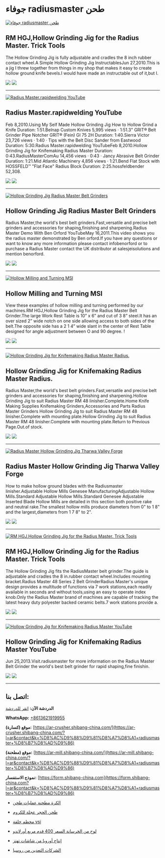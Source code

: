 # جوفاء radiusmaster طحن

<a href="https://swt.shibang-china.com/?l=ar&img&k=%D8%AC%D9%88%D9%81%D8%A7%D8%A1+radiusmaster+%D8%B7%D8%AD%D9%86" target="_blank">![جوفاء radiusmaster طحن](http://static.shibang-china.com/all-800x300/1048.jpg)</a>

## RM HGJ,Hollow Grinding Jig for the Radius Master. Trick Tools
The Hollow Grinding Jig is fully adjustable and cradles the 8 inch rubber contact wheel.A Simple Hollow Grinding Jig InstructablesJun 27,2010.This is a jig I threw together from things in my shop that makes it easy to create hollow ground knife bevels.I would have made an instructable out of it,but I.


<a href="https://whatsapp.shibangsoft.com/WhatsApp.php" target="_blank" title="WhatsApp">![](http://static.shibang-china.com/icon/whatsapp.png)</a> <a href="https://swt.shibang-china.com/?l=ar&icon&k=%D8%AC%D9%88%D9%81%D8%A7%D8%A1+radiusmaster+%D8%B7%D8%AD%D9%86" target="_blank">![](http://static.shibang-china.com/icon/chat-ar.png)</a>

---

<a href="https://swt.shibang-china.com/?l=ar&img&k=%D8%AC%D9%88%D9%81%D8%A7%D8%A1+radiusmaster+%D8%B7%D8%AD%D9%86" target="_blank">![Radius Master.rapidwelding YouTube](http://static.shibang-china.com/all-800x300/583.jpg)</a>

## Radius Master.rapidwelding YouTube
Feb 8,2010.Using My Self Made Hollow Grinding Jig How to Hollow Grind a Knife Duration: 1:51.Belnap Custom Knives 5,995 views &middot; 1:51.3&quot; GRIT® Belt Grinder Pipe Notcher GRIT® (Fein) GI 75 2H Duration: 1:40.Sierra Victor 23,726 views &middot; 1:40 &middot; Tips with the Belt Disc Sander from Eastwood Duration: 5:30.Radius Master.rapidwelding YouTubeFeb 8,2010.Hollow Grinding Jig for Knifemaking Radius Master Duration: 0:43.RadiusMasterComAu 14,456 views &middot; 0:43 &middot; Jancy Abrasive Belt Grinder Duration: 1:21.Mid Atlantic Machinery 4,856 views &middot; 1:21.Bend Flat Stock with HOSSFELD™ &quot;Flat Face&quot; Radius Block Duration: 2:25.hossfeldbender 52,308.


<a href="https://whatsapp.shibangsoft.com/WhatsApp.php" target="_blank" title="WhatsApp">![](http://static.shibang-china.com/icon/whatsapp.png)</a> <a href="https://swt.shibang-china.com/?l=ar&icon&k=%D8%AC%D9%88%D9%81%D8%A7%D8%A1+radiusmaster+%D8%B7%D8%AD%D9%86" target="_blank">![](http://static.shibang-china.com/icon/chat-ar.png)</a>

---

<a href="https://swt.shibang-china.com/?l=ar&img&k=%D8%AC%D9%88%D9%81%D8%A7%D8%A1+radiusmaster+%D8%B7%D8%AD%D9%86" target="_blank">![Hollow Grinding Jig Radius Master Belt Grinders](http://static.shibang-china.com/all-800x300/774.jpg)</a>

## Hollow Grinding Jig Radius Master Belt Grinders
Radius Master,the world&#39;s best belt grinders.Fast,versatile and precise belt grinders and accessories for shaping,finishing and sharpening.Radius Master Demo With Ben Orford YouTubeMay 16,2011.This video shows you the radius master demonstrated by Ben orford.If you have any questions or want to know any more information please contact infobenorford or to purchase a Radius Master contact the UK distributor at salesjeisolutions and mention benorford.


<a href="https://whatsapp.shibangsoft.com/WhatsApp.php" target="_blank" title="WhatsApp">![](http://static.shibang-china.com/icon/whatsapp.png)</a> <a href="https://swt.shibang-china.com/?l=ar&icon&k=%D8%AC%D9%88%D9%81%D8%A7%D8%A1+radiusmaster+%D8%B7%D8%AD%D9%86" target="_blank">![](http://static.shibang-china.com/icon/chat-ar.png)</a>

---

<a href="https://swt.shibang-china.com/?l=ar&img&k=%D8%AC%D9%88%D9%81%D8%A7%D8%A1+radiusmaster+%D8%B7%D8%AD%D9%86" target="_blank">![Hollow Milling and Turning MSI](http://static.shibang-china.com/all-800x300/1488.jpg)</a>

## Hollow Milling and Turning MSI
View these examples of hollow milling and turning performed by our machines.RM HGJ,Hollow Grinding Jig for the Radius Master Belt Grinder.The large Work Rest Table is 10” x 6” and cut of 3 8” steel.It has an over sized 2” wide notch on one side allowing access to both sides of the belt.The opposite side has a 2 1 4” wide slant in the center of Rest Table designed for angle adjustment between O and 90 degree. !


<a href="https://whatsapp.shibangsoft.com/WhatsApp.php" target="_blank" title="WhatsApp">![](http://static.shibang-china.com/icon/whatsapp.png)</a> <a href="https://swt.shibang-china.com/?l=ar&icon&k=%D8%AC%D9%88%D9%81%D8%A7%D8%A1+radiusmaster+%D8%B7%D8%AD%D9%86" target="_blank">![](http://static.shibang-china.com/icon/chat-ar.png)</a>

---

<a href="https://swt.shibang-china.com/?l=ar&img&k=%D8%AC%D9%88%D9%81%D8%A7%D8%A1+radiusmaster+%D8%B7%D8%AD%D9%86" target="_blank">![Hollow Grinding Jig for Knifemaking Radius Master Radius.](http://static.shibang-china.com/all-800x300/1212.jpg)</a>

## Hollow Grinding Jig for Knifemaking Radius Master Radius.
Radius Master,the world&#39;s best belt grinders.Fast,versatile and precise belt grinders and accessories for shaping,finishing and sharpening.Hollow Grinding Jig to suit Radius Master RM 48 linisher.Complete.Home Knife Making Supplies Knifemaking Grinders,Accessories and Parts Radius Master Grinders Hollow Grinding Jig to suit Radius Master RM 48 linisher.Complete with mounting plate.Hollow Grinding Jig to suit Radius Master RM 48 linisher.Complete with mounting plate.Return to Previous Page.Out.of stock.


<a href="https://whatsapp.shibangsoft.com/WhatsApp.php" target="_blank" title="WhatsApp">![](http://static.shibang-china.com/icon/whatsapp.png)</a> <a href="https://swt.shibang-china.com/?l=ar&icon&k=%D8%AC%D9%88%D9%81%D8%A7%D8%A1+radiusmaster+%D8%B7%D8%AD%D9%86" target="_blank">![](http://static.shibang-china.com/icon/chat-ar.png)</a>

---

<a href="https://swt.shibang-china.com/?l=ar&img&k=%D8%AC%D9%88%D9%81%D8%A7%D8%A1+radiusmaster+%D8%B7%D8%AD%D9%86" target="_blank">![Radius Master Hollow Grinding Jig Tharwa Valley Forge](http://static.shibang-china.com/all-800x300/510.jpg)</a>

## Radius Master Hollow Grinding Jig Tharwa Valley Forge
How to make hollow ground blades with the Radiusmaster linisher.Adjustable Hollow Mills Genesee ManufacturingAdjustable Hollow Mills.Standard Adjustable Hollow Mills.Standard Genesee Adjustable Inserted Blade Hollow Mills are detailed in this section both positive rake and neutral rake.The smallest hollow mills produce diameters from 0&quot; to 1 8&quot; and the largest,diameters from 1 7 8&quot; to 2&quot;.


<a href="https://whatsapp.shibangsoft.com/WhatsApp.php" target="_blank" title="WhatsApp">![](http://static.shibang-china.com/icon/whatsapp.png)</a> <a href="https://swt.shibang-china.com/?l=ar&icon&k=%D8%AC%D9%88%D9%81%D8%A7%D8%A1+radiusmaster+%D8%B7%D8%AD%D9%86" target="_blank">![](http://static.shibang-china.com/icon/chat-ar.png)</a>

---

<a href="https://swt.shibang-china.com/?l=ar&img&k=%D8%AC%D9%88%D9%81%D8%A7%D8%A1+radiusmaster+%D8%B7%D8%AD%D9%86" target="_blank">![RM HGJ,Hollow Grinding Jig for the Radius Master. Trick Tools](http://static.shibang-china.com/all-800x300/228.jpg)</a>

## RM HGJ,Hollow Grinding Jig for the Radius Master. Trick Tools
The Hollow Grinding Jig fits the RadiusMaster belt grinder.The guide is adjustable and cradles the 8 in.rubber contact wheel.Includes mounting bracket.Radius Master 48 Series 2 Belt GrinderRadius Master&#39;s unique design provides a multitude of functions via 7 work stations,each readily available in seconds and without tools,using an easy to operate index knob.Only the Radius Master brand of machines are capable of tracking the latest heavy duty polyester backed ceramic belts.7 work stations provide a.


<a href="https://whatsapp.shibangsoft.com/WhatsApp.php" target="_blank" title="WhatsApp">![](http://static.shibang-china.com/icon/whatsapp.png)</a> <a href="https://swt.shibang-china.com/?l=ar&icon&k=%D8%AC%D9%88%D9%81%D8%A7%D8%A1+radiusmaster+%D8%B7%D8%AD%D9%86" target="_blank">![](http://static.shibang-china.com/icon/chat-ar.png)</a>

---

<a href="https://swt.shibang-china.com/?l=ar&img&k=%D8%AC%D9%88%D9%81%D8%A7%D8%A1+radiusmaster+%D8%B7%D8%AD%D9%86" target="_blank">![Hollow Grinding Jig for Knifemaking Radius Master YouTube](http://static.shibang-china.com/all-800x300/333.jpg)</a>

## Hollow Grinding Jig for Knifemaking Radius Master YouTube
Jun 25,2013.Visit.radiusmaster for more information on the Radius Master Belt Grinder the world&#39;s best belt grinder for rapid shaping,fine finishin.

<a href="https://whatsapp.shibangsoft.com/WhatsApp.php" target="_blank" title="WhatsApp">![](http://static.shibang-china.com/icon/whatsapp.png)</a> <a href="https://swt.shibang-china.com/?l=ar&icon&k=%D8%AC%D9%88%D9%81%D8%A7%D8%A1+radiusmaster+%D8%B7%D8%AD%D9%86" target="_blank">![](http://static.shibang-china.com/icon/chat-ar.png)</a>

---
## اتصل بنا:

**الدردشة الآن:** [انقر للدردشة](https://swt.shibang-china.com?l=ar&contact&k=%D8%AC%D9%88%D9%81%D8%A7%D8%A1+radiusmaster+%D8%B7%D8%AD%D9%86)

**WhatsApp:**  [+8613621919955](https://whatsapp.shibangsoft.com/WhatsApp.php)

**موقع (كسارة):** [https://ar-crusher.shibang-china.com/](https://ar-crusher.shibang-china.com/?l=ar&contact&k=%D8%AC%D9%88%D9%81%D8%A7%D8%A1+radiusmaster+%D8%B7%D8%AD%D9%86)

**موقع (مطحنة):** [https://ar-mill.shibang-china.com/](https://ar-mill.shibang-china.com/?l=ar&contact&k=%D8%AC%D9%88%D9%81%D8%A7%D8%A1+radiusmaster+%D8%B7%D8%AD%D9%86)

**نموذج الاستفسار:** [https://form.shibang-china.com](https://form.shibang-china.com?l=ar&contact&k=%D8%AC%D9%88%D9%81%D8%A7%D8%A1+radiusmaster+%D8%B7%D8%AD%D9%86)

* [الكرة مطحنة عمليات طحن](../28/%D8%A7%D9%84%D9%83%D8%B1%D8%A9%20%D9%85%D8%B7%D8%AD%D9%86%D8%A9%20%D8%B9%D9%85%D9%84%D9%8A%D8%A7%D8%AA%20%D8%B7%D8%AD%D9%86.md)

* [طحن الحجر عجلة للكروم](../27/%D8%B7%D8%AD%D9%86%20%D8%A7%D9%84%D8%AD%D8%AC%D8%B1%20%D8%B9%D8%AC%D9%84%D8%A9%20%D9%84%D9%84%D9%83%D8%B1%D9%88%D9%85.md)

* [محطم حلقة vsi](../29/%D9%85%D8%AD%D8%B7%D9%85%20%D8%AD%D9%84%D9%82%D8%A9%20vsi.md)

* [لوح من الخرسانة السعر 400 قدم مربع أورلاندو](../26/%D9%84%D9%88%D8%AD%20%D9%85%D9%86%20%D8%A7%D9%84%D8%AE%D8%B1%D8%B3%D8%A7%D9%86%D8%A9%20%D8%A7%D9%84%D8%B3%D8%B9%D8%B1%20400%20%D9%82%D8%AF%D9%85%20%D9%85%D8%B1%D8%A8%D8%B9%20%D8%A3%D9%88%D8%B1%D9%84%D8%A7%D9%86%D8%AF%D9%88.md)

* [إنتاج أوروبا من شاشات تهتز](../30/%D8%A5%D9%86%D8%AA%D8%A7%D8%AC%20%D8%A3%D9%88%D8%B1%D9%88%D8%A8%D8%A7%20%D9%85%D9%86%20%D8%B4%D8%A7%D8%B4%D8%A7%D8%AA%20%D8%AA%D9%87%D8%AA%D8%B2.md)

* [الشركات التعدين من روسيا](../29/%D8%A7%D9%84%D8%B4%D8%B1%D9%83%D8%A7%D8%AA%20%D8%A7%D9%84%D8%AA%D8%B9%D8%AF%D9%8A%D9%86%20%D9%85%D9%86%20%D8%B1%D9%88%D8%B3%D9%8A%D8%A7.md)